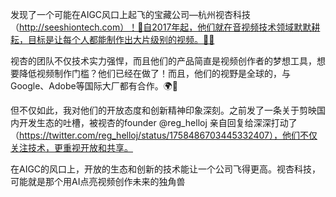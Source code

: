 

发现了一个可能在AIGC风口上起飞的宝藏公司—杭州视杏科技（http://seeshiontech.com）！🚀自2017年起，他们就在音视频技术领域默默耕耘，目标是让每个人都能制作出大片级别的视频。🎥✨

视杏的团队不仅技术实力强悍，而且他们的产品简直是视频创作者的梦想工具，想要降低视频制作门槛？他们已经在做了！而且，他们的视野是全球的，与Google、Adobe等国际大厂都有合作。🌍🤝

但不仅如此，我对他们的开放态度和创新精神印象深刻。之前发了一条关于剪映国内开发生态的吐槽，被视杏的founder 
@reg_helloj
  亲自回复给深深打动了（https://twitter.com/reg_helloj/status/1758486703445332407），他们不仅关注技术，更重视开放和共享。

在AIGC的风口上，开放的生态和创新的技术能让一个公司飞得更高。视杏科技，可能就是那个用AI点亮视频创作未来的独角兽